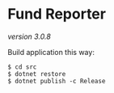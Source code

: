 Fund Reporter
=============
_version 3.0.8_

Build application this way:

```console
$ cd src
$ dotnet restore
$ dotnet publish -c Release
```
